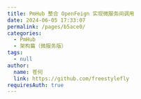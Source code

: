 ```yaml
---
title: PmHub 整合 OpenFeign 实现微服务间调用
date: 2024-06-05 17:33:07
permalink: /pages/b5ace0/
categories: 
  - PmHub
  - 架构篇（微服务版）
tags: 
  - null
author: 
  name: 苍何
  link: https://github.com/freestylefly
requiresAuth: true
---
```

